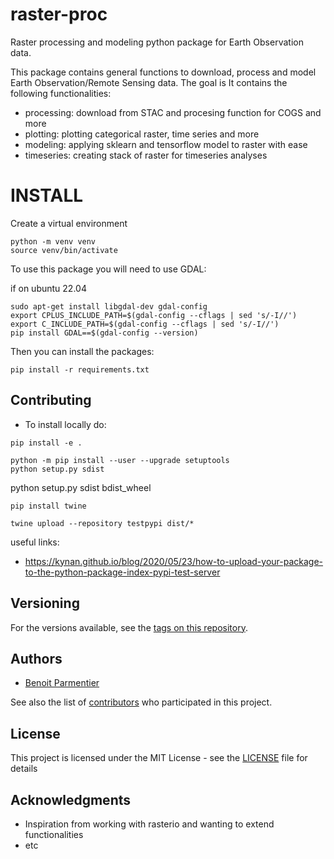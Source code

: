 # raster-proc
Raster processing and modeling python package for Earth Observation data.

This package contains general functions to download, process and model Earth Observation/Remote Sensing data. The goal is
It contains the following functionalities:

- processing: download from STAC and procesing function for COGS and more
- plotting: plotting categorical raster, time series and more
- modeling: applying sklearn and tensorflow model to raster with ease
- timeseries: creating stack of raster for timeseries analyses

# INSTALL

Create a virtual environment

```
python -m venv venv
source venv/bin/activate
```

To use this package you will need to use GDAL:

if on ubuntu 22.04
```
sudo apt-get install libgdal-dev gdal-config
export CPLUS_INCLUDE_PATH=$(gdal-config --cflags | sed 's/-I//')
export C_INCLUDE_PATH=$(gdal-config --cflags | sed 's/-I//')
pip install GDAL==$(gdal-config --version)
```

Then you can install the packages:

```
pip install -r requirements.txt
```


## Contributing

- To install locally do:
```
pip install -e .
```

```angular2html
python -m pip install --user --upgrade setuptools
python setup.py sdist
```
python setup.py sdist bdist_wheel

```angular2html
pip install twine

twine upload --repository testpypi dist/*

```

useful links:
- https://kynan.github.io/blog/2020/05/23/how-to-upload-your-package-to-the-python-package-index-pypi-test-server

## Versioning

For the versions available, see the [tags on this repository](https://github.com/bparment1/raster-proc/tags).

## Authors

* [Benoit Parmentier](https://github.com/bparment1)

See also the list of [contributors](https://github.com/bparment1/raster-proc/graphs/contributors) who participated in this project.

## License

This project is licensed under the MIT License - see the [LICENSE](LICENSE) file for details

## Acknowledgments

* Inspiration from working with rasterio and wanting to extend functionalities
* etc



